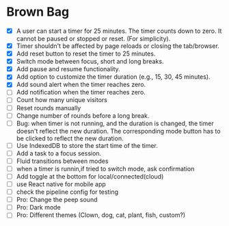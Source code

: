 # Brown Bag

- [x] A user can start a timer for 25 minutes. The timer counts down to zero. It cannot be paused or stopped or reset. (For simplicity).
- [x] Timer shouldn't be affected by page reloads or closing the tab/browser.
- [x] Add reset button to reset the timer to 25 minutes.
- [x] Switch mode between focus, short and long breaks.
- [x] Add pause and resume functionality.
- [x] Add option to customize the timer duration (e.g., 15, 30, 45 minutes).
- [x] Add sound alert when the timer reaches zero.
- [ ] Add notification when the timer reaches zero.
- [ ] Count how many unique visitors
- [ ] Reset rounds manually
- [ ] Change number of rounds before a long break.
- [ ] Bug: when timer is not running, and the duration is changed, the timer doesn't reflect the new duration. The corresponding mode button has to be clicked to reflect the new duration.
- [ ] Use IndexedDB to store the start time of the timer.
- [ ] Add a task to a focus session.
- [ ] Fluid transitions between modes
- [ ] when a timer is runnin,if tried to switch mode, ask confirmation
- [ ] Add toggle at the bottom for local/connected(cloud)
- [ ] use React native for mobile app
- [ ] check the pipeline config for testing
- [ ] Pro: Change the peep sound
- [ ] Pro: Dark mode
- [ ] Pro: Different themes (Clown, dog, cat, plant, fish, custom?)
